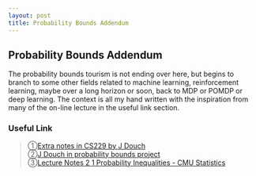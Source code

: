 ```yaml
---
layout: post
title: Probability Bounds Addendum
---
```


## Probability Bounds Addendum
<p class="message">
The probability bounds tourism is not ending over here, but begins to branch to some other fields related to machine learning, reinforcement learning, maybe over a long horizon or soon, back to MDP or POMDP or deep learning.  
The context is all my hand written with the inspiration from many of the on-line lecture in the useful link section.
</p>

### Useful Link
>&#10112;[Extra notes in CS229 by J Douch](http://cs229.stanford.edu/extra-notes/hoeffding.pdf)  
>&#10113;[J Douch in probability bounds project](https://stanford.edu/~jduchi/projects/probability_bounds.pdf)  
>&#10114;[Lecture Notes 2 1 Probability Inequalities - CMU Statistics](http://www.stat.cmu.edu/~larry/=stat705/Lecture2.pdf)  